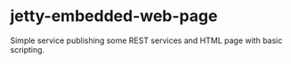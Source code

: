 # jetty-embedded-web-page

Simple service publishing some REST services and HTML page with basic scripting.